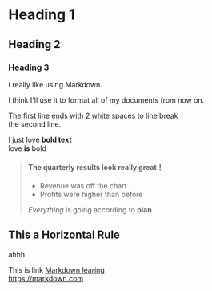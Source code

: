 # Heading 1
## Heading 2
### Heading 3

I really like using Markdown.

I think I'll use it to format all of my documents from now on.

The first line ends with 2 white spaces to line break  
the second line.

I just love **bold text**  
love **is** bold

> #### The quarterly results look really great！
>
> - Revenue was off the chart
> - Profits were higher than before
>
> *Everything* is going according to **plan**

This a **Horizontal Rule**
---
ahhh

This is link [Markdown learing](https://markdown.com)  
<https://markdown.com>
